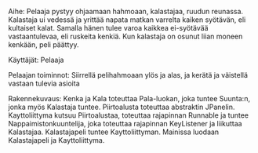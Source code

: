 Aihe: 
Pelaaja pystyy ohjaamaan hahmoaan, kalastajaa, ruudun reunassa. Kalastaja ui vedessä ja yrittää 
napata matkan varrelta kaiken syötävän, eli kultaiset kalat. Samalla hänen tulee varoa kaikkea 
ei-syötävää vastaantulevaa, eli ruskeita kenkiä. Kun kalastaja on osunut liian moneen kenkään, peli päättyy.

Käyttäjät: 
Pelaaja

Pelaajan toiminnot:
Siirrellä pelihahmoaan ylös ja alas, ja kerätä ja väistellä vastaan tulevia asioita

Rakennekuvaus:
Kenka ja Kala toteuttaa Pala-luokan, joka tuntee Suunta:n, jonka myös Kalastaja tuntee. Piirtoalusta toteuttaa abstraktin JPanelin. Kayttoliittyma kutsuu Piirtoalustaa, toteuttaa rajapinnan Runnable ja tuntee Nappaimistonkuuntelija, joka toteuttaa rajapinnan KeyListener ja liikuttaa Kalastajaa. Kalastajapeli tuntee Kayttoliittyman. Mainissa luodaan Kalastajapeli ja Kayttoliittyma.
